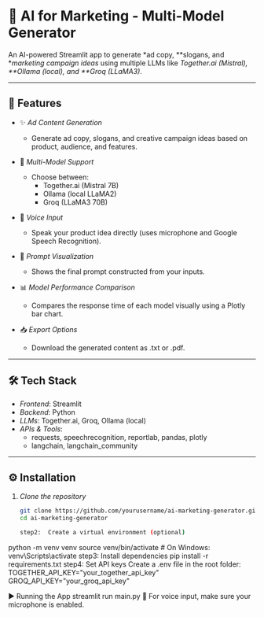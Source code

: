 # 🎯 AI for Marketing - Multi-Model Generator

An AI-powered Streamlit app to generate *ad copy, **slogans, and **marketing campaign ideas* using multiple LLMs like *Together.ai (Mistral), **Ollama (local), and **Groq (LLaMA3)*.

---

## 🚀 Features

- ✨ *Ad Content Generation*
  - Generate ad copy, slogans, and creative campaign ideas based on product, audience, and features.

- 🧠 *Multi-Model Support*
  - Choose between:
    - Together.ai (Mistral 7B)
    - Ollama (local LLaMA2)
    - Groq (LLaMA3 70B)

- 🎤 *Voice Input*
  - Speak your product idea directly (uses microphone and Google Speech Recognition).

- 📝 *Prompt Visualization*
  - Shows the final prompt constructed from your inputs.

- 📊 *Model Performance Comparison*
  - Compares the response time of each model visually using a Plotly bar chart.

- 📥 *Export Options*
  - Download the generated content as .txt or .pdf.

---

## 🛠 Tech Stack

- *Frontend*: Streamlit
- *Backend*: Python
- *LLMs*: Together.ai, Groq, Ollama (local)
- *APIs & Tools*:
  - requests, speechrecognition, reportlab, pandas, plotly
  - langchain, langchain_community

---

## ⚙ Installation

1. *Clone the repository*
   ```bash
   git clone https://github.com/yourusername/ai-marketing-generator.git
   cd ai-marketing-generator

   step2:  Create a virtual environment (optional)
python -m venv venv
source venv/bin/activate   # On Windows: venv\Scripts\activate
step3: Install dependencies
pip install -r requirements.txt
step4: Set API keys
Create a .env file in the root folder:
TOGETHER_API_KEY="your_together_api_key"
GROQ_API_KEY="your_groq_api_key"

▶ Running the App
streamlit run main.py
🎤 For voice input, make sure your microphone is enabled.